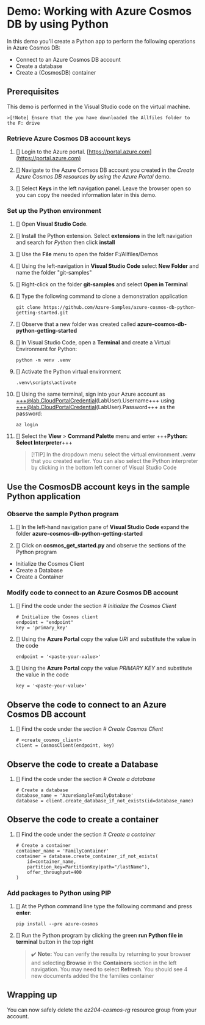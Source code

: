 # Demo: Working with Azure Cosmos DB by using Python

In this demo you'll create a Python app to perform the following operations in Azure Cosmos DB:

* Connect to an Azure Cosmos DB account
* Create a database
* Create a (CosmosDB) container

## Prerequisites

This demo is performed in the Visual Studio code on the virtual machine.

    >[!Note] Ensure that the you have downloaded the Allfiles folder to the F: drive

### Retrieve Azure Cosmos DB account keys

1. [] Login to the Azure portal. [https://portal.azure.com](https://portal.azure.com)

1. [] Navigate to the Azure Comsos DB account you created in the *Create Azure Cosmos DB resources by using the Azure Portal* demo.

1. [] Select **Keys** in the left navigation panel. Leave the browser open so you can copy the needed information later in this demo.

### Set up the Python environment

1. [] Open **Visual Studio Code**.

1. [] Install the Python extension. Select **extensions** in the left navigation and search for _Python_ then click **install**

1. [] Use the **File** menu to open the folder F:/Allfiles/Demos

1. [] Using the left-navigation in **Visual Studio Code** select **New Folder** and name the folder "git-samples"

1. [] Right-click on the folder **git-samples** and select **Open in Terminal**

1. [] Type the following command to clone a demonstration application

    ```
    git clone https://github.com/Azure-Samples/azure-cosmos-db-python-getting-started.git
    ```
1. [] Observe that a new folder was created called **azure-cosmos-db-python-getting-started**

1. [] In Visual Studio Code, open a **Terminal** and create a Virtual Environment for Python:

    ```
    python -m venv .venv
    ```
1.  [] Activate the Python virtual environment

    ```
    .venv\scripts\activate
    ```
    
1. [] Using the same terminal, sign into your Azure account as +++@lab.CloudPortalCredential(LabUser).Username+++ using +++@lab.CloudPortalCredential(LabUser).Password+++ as the password:

    ```
    az login
    ```

1. [] Select the **View** > **Command Palette** menu and enter +++**Python: Select Interpreter**+++
    
    >[!TIP] In the dropdown menu select the virtual environment **.venv** that you created earlier.  You can also select the Python interpreter by clicking in the bottom left corner of Visual Studio Code

## Use the CosmosDB account keys in the sample Python application

### Observe the sample Python program

1. [] In the left-hand navigation pane of **Visual Studio Code** expand the folder **azure-cosmos-db-python-getting-started**

1. [] Click on **cosmos_get_started.py** and observe the sections of the Python program

- Initialize the Cosmos Client
- Create a Database
- Create a Container

### Modify code to connect to an Azure Cosmos DB account

1. [] Find the code under the section _# Initialize the Cosmos Client_

    ```
    # Initialize the Cosmos client
    endpoint = "endpoint"
    key = 'primary_key'
    ```

1. [] Using the **Azure Portal** copy the value _URI_ and substitute the value in the code

    ```
    endpoint = '<paste-your-value>'
    ```
1. [] Using the **Azure Portal** copy the value _PRIMARY KEY_ and substitute the value in the code

    ```
    key = '<paste-your-value>'
    ```

## Observe the code to connect to an Azure Cosmos DB account

1. [] Find the code under the section _# Create Cosmos Client_

    ```
    # <create_cosmos_client>
    client = CosmosClient(endpoint, key)
    ```
## Observe the code to create a Database

1. [] Find the code under the section _# Create a database_

    ```
    # Create a database
    database_name = 'AzureSampleFamilyDatabase'
    database = client.create_database_if_not_exists(id=database_name)
    ```

## Observe the code to create a container

1. [] Find the code under the section _# Create a container_

    ```
    # Create a container
    container_name = 'FamilyContainer'
    container = database.create_container_if_not_exists(
        id=container_name, 
        partition_key=PartitionKey(path="/lastName"),
        offer_throughput=400
    )
    ```

### Add packages to Python using PIP

1. [] At the Python command line type the following command and press **enter**:

    ```
    pip install --pre azure-cosmos
    ```
1. [] Run the Python program by clicking the green **run Python file in terminal** button in the top right
        
    >✔️ **Note:** You can verify the results by returning to your browser and selecting **Browse** in the **Containers** section in the left navigation. You may need to select **Refresh**. You should see 4 new documents added the the families container
    

## Wrapping up

You can now safely delete the *az204-cosmos-rg* resource group from your account.



